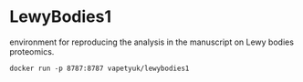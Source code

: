 # LewyBodies1
environment for reproducing the analysis in the manuscript on Lewy bodies proteomics.

`docker run -p 8787:8787 vapetyuk/lewybodies1`
